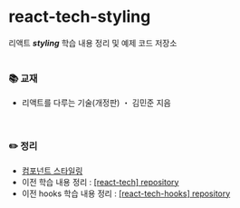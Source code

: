 # react-tech-styling
리액트 ***styling*** 학습 내용 정리 및 예제 코드 저장소
<br>
<br>

### 📚 교재
- 리액트를 다루는 기술(개정판) ・ 김민준 지음
<br>

### ✏️ 정리
- [컴포넌트 스타일링](https://ssena.notion.site/09-930c809fffd84c4a8bca56586eefa103)<br>
- 이전 학습 내용 정리 : [[react-tech] repository](https://github.com/LimSeNa/react-tech)<br>
- 이전 hooks 학습 내용 정리 : [[react-tech-hooks] repository](https://github.com/LimSeNa/react-tech-hooks)<br>
